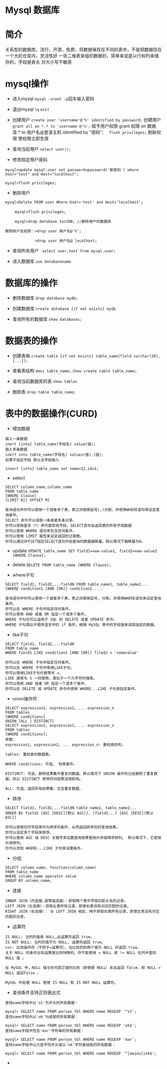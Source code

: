 # Mysql 数据库 

# 简介

关系型的数据库，流行，开源，免费，将数据保存在不同的表中，不是把数据存在一个大的仓库内，灵活性好
一张二维表来组织数据的，简单来说是以行和列来储存的，字段是表头
对大小写不敏感

# mysql操作 

- 进入mysql
`mysql -uroot -p`回车输入密码 

- 退出mysql
`\q` `exit`

- 创建用户
`create user 'username'@'%' identified by password;`  创建用户
`grant all on *.* to 'username'@'%';`	赋予用户权限
grant 权限 on 数据库.* to 用户名@登录主机 identified by "密码";　
`flush privileges;` 	刷新权限 使权限立即生效

- 查询当前用户 
`select user();`

- 修改指定用户密码
```
mysql>update mysql.user set password=password('新密码') where User="test" and Host="localhost";

mysql>flush privileges;
```
- 删除用户
```
mysql>Delete FROM user Where User='test' and Host='localhost';

 　　mysql>flush privileges;

 　　mysql>drop database testDB; //删除用户的数据库

删除账户及权限：>drop user 用户名@'%';

　　　　　　　　>drop user 用户名@ localhost; 
```


- 查询所有用户
` select user,host from mysql.user;`

- 进入数据库
`use databasename`

# 数据库的操作 

- 删除数据库
`drop database mydb;`

- 创建数据库
`create database [if not exists] mydb`

- 查询所有的数据库
`show databases;`

# 数据表的操作

- 创建表格
`create table [if not exists] table_name(field varchar(20),[...]);`

- 查看表结构
`desc table_name;`
`show create table table_name;`

- 查询当前数据库的表
`show tables`

- 删除表
`drop table table_name;`


# 表中的数据操作(CURD)

- 增加数据 
```
插入一条数据
inert [into] table_name(字段名) value(值);
插入多条数据
inert into table_name(字段名) values(值),(值);
如果不指定字段 默认全字段插入

insert [into] table_name set name=12,id=1;
```

- select
```
SELECT column_name,column_name
FROM table_name
[WHERE Clause]
[LIMIT N][ OFFSET M]

查询语句中你可以使用一个或者多个表，表之间使用逗号(,)分割，并使用WHERE语句来设定查询条件。
SELECT 命令可以读取一条或者多条记录。
你可以使用星号（*）来代替其他字段，SELECT语句会返回表的所有字段数据
你可以使用 WHERE 语句来包含任何条件。
你可以使用 LIMIT 属性来设定返回的记录数。
你可以通过OFFSET指定SELECT语句开始查询的数据偏移量。默认情况下偏移量为0。
```

- update
`UPDATE table_name SET field1=new-value1, field2=new-value2 [WHERE Clause];`

- delete 
`DELETE FROM table_name [WHERE Clause];`

- where子句
```
SELECT field1, field2,...fieldN FROM table_name1, table_name2...
[WHERE condition1 [AND [OR]] condition2.....

查询语句中你可以使用一个或者多个表，表之间使用逗号, 分割，并使用WHERE语句来设定查询条件。
你可以在 WHERE 子句中指定任何条件。
你可以使用 AND 或者 OR 指定一个或多个条件。
WHERE 子句也可以运用于 SQL 的 DELETE 或者 UPDATE 命令。
WHERE 子句类似于程序语言中的 if 条件，根据 MySQL 表中的字段值来读取指定的数据。
```
- like子句

```
SELECT field1, field2,...fieldN 
FROM table_name
WHERE field1 LIKE condition1 [AND [OR]] filed2 = 'somevalue'

你可以在 WHERE 子句中指定任何条件。
你可以在 WHERE 子句中使用LIKE子句。
你可以使用LIKE子句代替等号 =。
LIKE 通常与 % 一同使用，类似于一个元字符的搜索。
你可以使用 AND 或者 OR 指定一个或多个条件。
你可以在 DELETE 或 UPDATE 命令中使用 WHERE...LIKE 子句来指定条件。
```
- union操作符
```
SELECT expression1, expression2, ... expression_n
FROM tables
[WHERE conditions]
UNION [ALL | DISTINCT]
SELECT expression1, expression2, ... expression_n
FROM tables
[WHERE conditions];
参数:
expression1, expression2, ... expression_n: 要检索的列。

tables: 要检索的数据表。

WHERE conditions: 可选， 检索条件。

DISTINCT: 可选，删除结果集中重复的数据。默认情况下 UNION 操作符已经删除了重复数据，所以 DISTINCT 修饰符对结果没啥影响。

ALL: 可选，返回所有结果集，包含重复数据。
```
- 排序
```
SELECT field1, field2,...fieldN table_name1, table_name2...
ORDER BY field1 [ASC [DESC][默认 ASC]], [field2...] [ASC [DESC][默认 ASC]]

你可以使用任何字段来作为排序的条件，从而返回排序后的查询结果。
你可以设定多个字段来排序。
你可以使用 ASC 或 DESC 关键字来设置查询结果是按升序或降序排列。 默认情况下，它是按升序排列。
你可以添加 WHERE...LIKE 子句来设置条件。
```

- 分组

```
SELECT column_name, function(column_name)
FROM table_name
WHERE column_name operator value
GROUP BY column_name;
```

- 连接
```
INNER JOIN（内连接,或等值连接）：获取两个表中字段匹配关系的记录。
LEFT JOIN（左连接）：获取左表所有记录，即使右表没有对应匹配的记录。
RIGHT JOIN（右连接）： 与 LEFT JOIN 相反，用于获取右表所有记录，即使左表没有对应匹配的记录。
```

- 运算符
```
IS NULL: 当列的值是 NULL,此运算符返回 true。
IS NOT NULL: 当列的值不为 NULL, 运算符返回 true。
<=>: 比较操作符（不同于=运算符），当比较的的两个值为 NULL 时返回 true。
关于 NULL 的条件比较运算是比较特殊的。你不能使用 = NULL 或 != NULL 在列中查找 NULL 值 。

在 MySQL 中，NULL 值与任何其它值的比较（即使是 NULL）永远返回 false，即 NULL = NULL 返回false 。

MySQL 中处理 NULL 使用 IS NULL 和 IS NOT NULL 运算符。
```

- 查询条件支持正则表达式
```
查找name字段中以'st'为开头的所有数据：

mysql> SELECT name FROM person_tbl WHERE name REGEXP '^st';
查找name字段中以'ok'为结尾的所有数据：

mysql> SELECT name FROM person_tbl WHERE name REGEXP 'ok$';
查找name字段中包含'mar'字符串的所有数据：

mysql> SELECT name FROM person_tbl WHERE name REGEXP 'mar';
查找name字段中以元音字符开头或以'ok'字符串结尾的所有数据：

mysql> SELECT name FROM person_tbl WHERE name REGEXP '^[aeiou]|ok$';
```

- 







